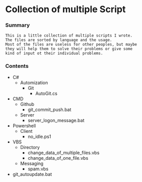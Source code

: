# Collection of multiple Script

### Summary
    This is a little collection of multiple scripts I wrote.
    The files are sorted by language and the usage.
    Most of the files are useless for other peoples, but maybe 
    they will help them to solve their problems or give some 
    kind of input ot their individual problems.
    
### Contents

- C#
    - Automization
        - Git
            - AutoGit.cs
- CMD
    - Github
        - git_commit_push.bat
    - Server
        - server_logon_message.bat
- Powershell
    - Client
        - no_idle.ps1
- VBS
    - Directory
        - change_data_of_multiple_files.vbs
        - change_data_of_one_file.vbs
    - Messaging 
        - spam.vbs
- git_autoupdate.bat
